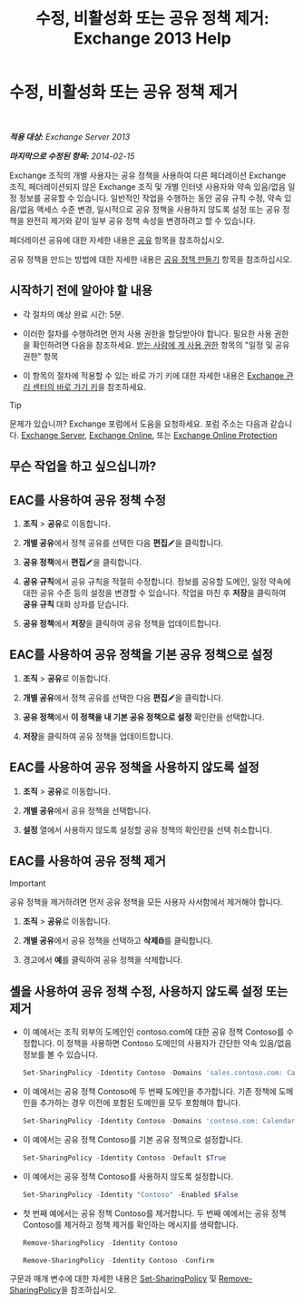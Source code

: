 ﻿---
title: '수정, 비활성화 또는 공유 정책 제거: Exchange 2013 Help'
TOCTitle: 수정, 비활성화 또는 공유 정책 제거
ms:assetid: 714af42d-ca29-4bb4-ac48-f0b3d4fd1c15
ms:mtpsurl: https://technet.microsoft.com/ko-kr/library/JJ657460(v=EXCHG.150)
ms:contentKeyID: 50483346
ms.date: 05/22/2018
mtps_version: v=EXCHG.150
ms.translationtype: MT
---

# 수정, 비활성화 또는 공유 정책 제거

 

_**적용 대상:** Exchange Server 2013_

_**마지막으로 수정된 항목:** 2014-02-15_

Exchange 조직의 개별 사용자는 공유 정책을 사용하여 다른 페더레이션 Exchange 조직, 페더레이션되지 않은 Exchange 조직 및 개별 인터넷 사용자와 약속 있음/없음 일정 정보를 공유할 수 있습니다. 일반적인 작업을 수행하는 동안 공유 규칙 수정, 약속 있음/없음 액세스 수준 변경, 일시적으로 공유 정책을 사용하지 않도록 설정 또는 공유 정책을 완전히 제거와 같이 일부 공유 정책 속성을 변경하려고 할 수 있습니다.

페더레이션 공유에 대한 자세한 내용은 [공유](sharing-exchange-2013-help.md) 항목을 참조하십시오.

공유 정책을 만드는 방법에 대한 자세한 내용은 [공유 정책 만들기](create-a-sharing-policy-exchange-2013-help.md) 항목을 참조하십시오.

## 시작하기 전에 알아야 할 내용

  - 각 절차의 예상 완료 시간: 5분.

  - 이러한 절차를 수행하려면 먼저 사용 권한을 할당받아야 합니다. 필요한 사용 권한을 확인하려면 다음을 참조하세요. [받는 사람에 게 사용 권한](recipients-permissions-exchange-2013-help.md) 항목의 "일정 및 공유 권한" 항목

  - 이 항목의 절차에 적용할 수 있는 바로 가기 키에 대한 자세한 내용은 [Exchange 관리 센터의 바로 가기 키](keyboard-shortcuts-in-the-exchange-admin-center-exchange-online-protection-help.md)을 참조하세요.


> [!TIP]
> 문제가 있습니까? Exchange 포럼에서 도움을 요청하세요. 포럼 주소는 다음과 같습니다. <A href="https://go.microsoft.com/fwlink/p/?linkid=60612">Exchange Server</A>, <A href="https://go.microsoft.com/fwlink/p/?linkid=267542">Exchange Online</A>, 또는 <A href="https://go.microsoft.com/fwlink/p/?linkid=285351">Exchange Online Protection</A>



## 무슨 작업을 하고 싶으십니까?

## EAC를 사용하여 공유 정책 수정

1.  **조직** \> **공유**로 이동합니다.

2.  **개별 공유**에서 정책 공유를 선택한 다음 **편집**![편집 아이콘](images/JJ218640.6f53ccb2-1f13-4c02-bea0-30690e6ea71d(EXCHG.150).gif "편집 아이콘")을 클릭합니다.

3.  **공유 정책**에서 **편집**![편집 아이콘](images/JJ218640.6f53ccb2-1f13-4c02-bea0-30690e6ea71d(EXCHG.150).gif "편집 아이콘")을 클릭합니다.

4.  **공유 규칙**에서 공유 규칙을 적절히 수정합니다. 정보를 공유할 도메인, 일정 약속에 대한 공유 수준 등의 설정을 변경할 수 있습니다. 작업을 마친 후 **저장**을 클릭하여 **공유 규칙** 대화 상자를 닫습니다.

5.  **공유 정책**에서 **저장**을 클릭하여 공유 정책을 업데이트합니다.

## EAC를 사용하여 공유 정책을 기본 공유 정책으로 설정

1.  **조직** \> **공유**로 이동합니다.

2.  **개별 공유**에서 정책 공유를 선택한 다음 **편집**![편집 아이콘](images/JJ218640.6f53ccb2-1f13-4c02-bea0-30690e6ea71d(EXCHG.150).gif "편집 아이콘")을 클릭합니다.

3.  **공유 정책**에서 **이 정책을 내 기본 공유 정책으로 설정** 확인란을 선택합니다.

4.  **저장**을 클릭하여 공유 정책을 업데이트합니다.

## EAC를 사용하여 공유 정책을 사용하지 않도록 설정

1.  **조직** \> **공유**로 이동합니다.

2.  **개별 공유**에서 공유 정책을 선택합니다.

3.  **설정** 열에서 사용하지 않도록 설정할 공유 정책의 확인란을 선택 취소합니다.

## EAC를 사용하여 공유 정책 제거


> [!IMPORTANT]  
> 공유 정책을 제거하려면 먼저 공유 정책을 모든 사용자 사서함에서 제거해야 합니다.



1.  **조직** \> **공유**로 이동합니다.

2.  **개별 공유**에서 공유 정책을 선택하고 **삭제**![삭제 아이콘](images/Dd979797.14f639f6-61e8-4418-bbfb-0db14de9d2f5(EXCHG.150).gif "삭제 아이콘")를 클릭합니다.

3.  경고에서 **예**를 클릭하여 공유 정책을 삭제합니다.

## 셸을 사용하여 공유 정책 수정, 사용하지 않도록 설정 또는 제거

  - 이 예에서는 조직 외부의 도메인인 contoso.com에 대한 공유 정책 Contoso를 수정합니다. 이 정책을 사용하면 Contoso 도메인의 사용자가 간단한 약속 있음/없음 정보를 볼 수 있습니다.
    
    ```powershell
    Set-SharingPolicy -Identity Contoso -Domains 'sales.contoso.com: CalendarSharingFreeBusySimple'
    ```

  - 이 예에서는 공유 정책 Contoso에 두 번째 도메인을 추가합니다. 기존 정책에 도메인을 추가하는 경우 이전에 포함된 도메인을 모두 포함해야 합니다.
    
    ```powershell
    Set-SharingPolicy -Identity Contoso -Domains 'contoso.com: CalendarSharingFreeBusySimple', 'atlanta.contoso.com: CalendarSharingFreeBusyReviewer', 'beijing.contoso.com: CalendarSharingFreeBusyReviewer'
    ```
  - 이 예에서는 공유 정책 Contoso를 기본 공유 정책으로 설정합니다.
    
    ```powershell
    Set-SharingPolicy -Identity Contoso -Default $True
    ```
  - 이 예에서는 공유 정책 Contoso를 사용하지 않도록 설정합니다.
    
    ```powershell
    Set-SharingPolicy -Identity "Contoso" -Enabled $False
    ```

  - 첫 번째 예에서는 공유 정책 Contoso를 제거합니다. 두 번째 예에서는 공유 정책 Contoso를 제거하고 정책 제거를 확인하는 메시지를 생략합니다.
    
    ```powershell
    Remove-SharingPolicy -Identity Contoso
    ```
    
    ```powershell
    Remove-SharingPolicy -Identity Contoso -Confirm
    ```
    
구문과 매개 변수에 대한 자세한 내용은 [Set-SharingPolicy](https://technet.microsoft.com/ko-kr/library/dd297931\(v=exchg.150\)) 및 [Remove-SharingPolicy](https://technet.microsoft.com/ko-kr/library/dd351071\(v=exchg.150\))을 참조하십시오.


